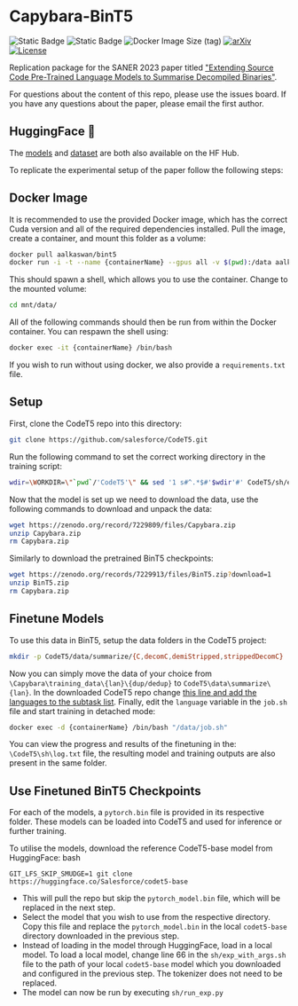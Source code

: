 # Capybara-BinT5

![Static Badge](https://img.shields.io/badge/%F0%9F%A4%97HuggingFace-%F0%9F%A4%96BinT5-orange?style=for-the-badge&link=https%3A%2F%2Fhuggingface.co%2Fcollections%2FAISE-TUDelft%2Fbint5-65bd006a8c90bd5c97485244)
![Static Badge](https://img.shields.io/badge/%F0%9F%A4%97HuggingFace-%F0%9F%A6%ABCapybara-orange?style=for-the-badge&link=https%3A%2F%2Fhuggingface.co%2Fdatasets%2FAISE-TUDelft%2FCapybara)
![Docker Image Size (tag)](https://img.shields.io/docker/image-size/aalkaswan/bint5/latest?style=for-the-badge)
[![arXiv](https://img.shields.io/badge/arXiv-2301.01701-b31b1b.svg?style=for-the-badge)](https://arxiv.org/abs/2301.01701)
[![License](https://img.shields.io/badge/License-Apache_2.0-blue.svg?style=for-the-badge)](https://opensource.org/licenses/Apache-2.0)


Replication package for the SANER 2023 paper titled ["Extending Source Code Pre-Trained Language Models to Summarise Decompiled Binaries"](https://arxiv.org/abs/2301.01701). 

For questions about the content of this repo, please use the issues board. If you have any questions about the paper, please email the first author.

## HuggingFace 🤗

The [models](https://huggingface.co/collections/AISE-TUDelft/bint5-65bd006a8c90bd5c97485244) and [dataset](https://huggingface.co/datasets/AISE-TUDelft/Capybara) are both also available on the HF Hub. 

To replicate the experimental setup of the paper follow the following steps:

## Docker Image
It is recommended to use the provided Docker image, which has the correct Cuda version and all of the required dependencies installed. 
Pull the image, create a container, and mount this folder as a volume:

``` bash
docker pull aalkaswan/bint5
docker run -i -t --name {containerName} --gpus all -v $(pwd):/data aalkaswan/bint5 /bin/bash
```

This should spawn a shell, which allows you to use the container. Change to the mounted volume:
```bash
cd mnt/data/
```

All of the following commands should then be run from within the Docker container. You can respawn the shell using:

```bash
docker exec -it {containerName} /bin/bash
```

If you wish to run without using docker, we also provide a `requirements.txt` file.

## Setup 
First, clone the CodeT5 repo into this directory:

```bash
git clone https://github.com/salesforce/CodeT5.git
```

Run the following command to set the correct working directory in the training script:

```bash
wdir=\WORKDIR=\"`pwd`/'CodeT5'\" && sed '1 s#^.*$#'$wdir'#' CodeT5/sh/exp_with_args.sh
```

Now that the model is set up we need to download the data, use the following commands to download and unpack the data:
```bash
wget https://zenodo.org/record/7229809/files/Capybara.zip
unzip Capybara.zip
rm Capybara.zip
```
Similarly to download the pretrained BinT5 checkpoints:
```bash
wget https://zenodo.org/records/7229913/files/BinT5.zip?download=1
unzip BinT5.zip
rm Capybara.zip
```

## Finetune Models 
To use this data in BinT5, setup the data folders in the CodeT5 project:
```bash
mkdir -p CodeT5/data/summarize/{C,decomC,demiStripped,strippedDecomC}
```
Now you can simply move the data of your choice from `\Capybara\training_data\{lan}\{dup/dedup}` to `CodeT5\data\summarize\{lan}`. 
In the downloaded CodeT5 repo change [this line and add the languages to the subtask list](https://github.com/salesforce/CodeT5/blob/e78a61a17f6dc2f3cbb968447d3e2d065b426e7b/CodeT5/sh/run_exp.py#L134C1-L135C1). 
Finally, edit the `language` variable in the `job.sh` file and start training in detached mode:

```bash
docker exec -d {containerName} /bin/bash "/data/job.sh"
``` 

You can view the progress and results of the finetuning in the: `\CodeT5\sh\log.txt` file, the resulting model and training outputs are also present in the same folder.

## Use Finetuned BinT5 Checkpoints
For each of the models, a `pytorch.bin` file is provided in its respective folder. 
These models can be loaded into CodeT5 and used for inference or further training.

To utilise the models, download the reference CodeT5-base model from HuggingFace:
bash
```
GIT_LFS_SKIP_SMUDGE=1 git clone https://huggingface.co/Salesforce/codet5-base
```

- This will pull the repo but skip the `pytorch_model.bin` file, which will be replaced in the next step. 
- Select the model that you wish to use from the respective directory. Copy this file and replace the `pytorch_model.bin` in the local `codet5-base` directory downloaded in the previous step. 
- Instead of loading in the model through HuggingFace, load in a local model. To load a local model, change line 66 in the `sh/exp_with_args.sh` file to the path of your local `codet5-base` model which you downloaded and configured in the previous step. The tokenizer does not need to be replaced. 
- The model can now be run by executing `sh/run_exp.py`
